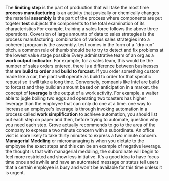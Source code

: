 The **limiting step** is the part of production that will take the most time
**process manufacturing** is an activity that pysically or chemically changes the material
**assembly** is the part of the process where components are put togeter
**test** subjects the components to the total examination of its characteristics
For example, training a sales force follows the above three operations. Coversion of large amounts of data to sales strategies is the process manufacturing. combination of various sales strategies into a coherent program is the assembly. test comes in the form of a "dry run" pitch.
a common rule of thumb should be to try to detect and fix problems at the lowest value stage possible
Every adminstrative team of an org as a **work output indicator**. For example, for a sales team, this would be the number of sales orders entered.
there is a difference between businesses that are **build to order** and **build to forcast**. If you order something custom made like a car, the plant will operate as build to order for that specific request so it will take a long time. Conversely, companis like Intel are build to forcast and they build an amount based on anticipation in a market.
the concept of **leverage** is the output of a work activity. For example, a waiter able to jugle boiling two eggs and operating two toasters has higher leverage than the employee that can only do one at a time.
one way to increase an employee's leverage is through invoking automation in a process called **work simplification**
to achieve automation, you should list out each step on paper and then, before trying to automate, question why you need each step.
Grove actually recommends to go to the area of the company to express a two minute concern with a subordinate. An office visit is more likely to take thirty minutes to express a two minute concern.
**Managerial Meddling** or micromanaging is when you dictate to the employee the exact steps and this can be an example of negative leverage.
the thought is that with managerial meddling, the subordinate will begin to feel more restricted and show less initiative.
It's a good idea to have focus time once and awhile and have an automated message or status tell users that a certain employee is busy and won't be available for this time unless it is urgent.
